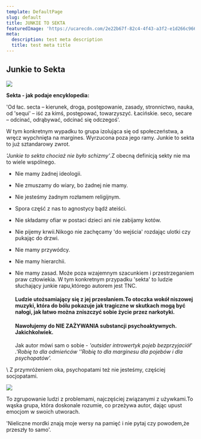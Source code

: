 ```yaml
---
template: DefaultPage
slug: default
title: JUNKIE TO SEKTA
featuredImage: 'https://ucarecdn.com/2e22b67f-82c4-4f43-a3f2-e1d266c9663d/'
meta:
  description: test meta description
  title: test meta title
---
```

## Junkie to Sekta

  

![](https://ucarecdn.com/c1d4544f-e591-4ff8-b4d1-feb44fcff8ef/-/preview/-/enhance/54/)

 **Sekta - jak podaje encyklopedia:**

 'Od łac. secta – kierunek, droga,  postępowanie, zasady, stronnictwo, nauka, 
  od 'sequi' – iść za kimś, postępować, towarzyszyć.
  Łacińskie. seco, secare – odcinać, odrąbywać, odcinać się odczegoś'.

 W tym konkretnym wypadku to grupa izolująca się od społeczeństwa, a wręcz wypchnięta na margines. 
Wyrzucona poza jego ramy. Junkie to sekta to już sztandarowy zwrot.

_'Junkie to sekta chociaż nie było schizmy'_.Z obecną definicją sekty nie ma to wiele wspólnego.

* Nie mamy żadnej ideologii. 
* Nie zmuszamy do wiary, bo żadnej nie mamy.
* Nie jesteśmy żadnym rozłamem religijnym. 
* Spora część z nas to agnostycy bądź ateiści.
* Nie składamy ofiar w postaci dzieci ani nie zabijamy kotów. 
* Nie pijemy krwii.Nikogo nie zachęcamy 'do wejścia' rozdając ulotki czy pukając do drzwi.
* Nie mamy przywódcy.
* Nie mamy hierarchii.
* Nie mamy zasad.
    Może poza wzajemnym szacunkiem i przestrzeganiem praw człowiekia.
  W tym konkretnym przypadku 'sekta' to ludzie słuchający junkie rapu,którego autorem jest TNC.
  #### Ludzie utożsamiający się z jej przesłaniem.To otoczka wokół niszowej muzyki, która do bólu    pokazuje jak tragiczne w skutkach mogą być nałogi, jak łatwo można zniszczyć sobie życie przez narkotyki.
  #### Nawołujemy do NIE ZAŻYWANIA substancji psychoaktywnych. Jakichkolwiek.



  Jak autor mówi sam o sobie - _'outsider introwertyk pojeb bezprzyjaciół' .'Robię to dla odmieńców ''Robię to dla marginesu dla pojebów i dla psychopatów'._

\    Z przymróżeniem oka, psychopatami też nie jesteśmy, częściej socjopatami.

![](https://ucarecdn.com/7abb5420-aa7c-4127-b38e-be115853caf4/-/preview/-/enhance/55/)

  To zgrupowanie ludzi z problemami, najczęściej związanymi z używkami.To wąska grupa, która doskonale rozumie, co przeżywa autor, dając upust emocjom w swoich utworach.

  'Nieliczne mordki znają moje wersy na pamięć i nie pytaj czy powodem,że przeszły to samo'.

